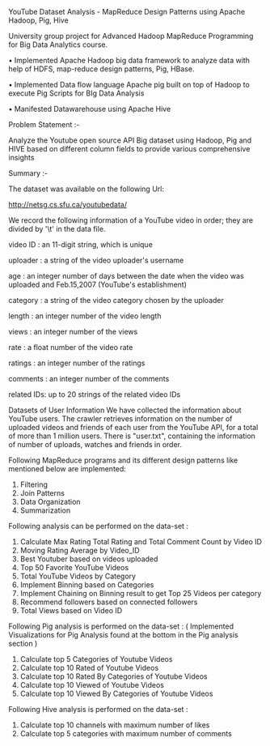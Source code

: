 YouTube Dataset Analysis - MapReduce Design Patterns using Apache Hadoop, Pig, Hive

University group project for Advanced Hadoop MapReduce Programming for Big Data Analytics course.

•	Implemented Apache Hadoop big data framework to analyze data with help of HDFS, map-reduce design patterns, Pig, HBase.

•	Implemented Data flow language Apache pig built on top of Hadoop to execute Pig Scripts for BIg Data Analysis

•	Manifested Datawarehouse using Apache Hive 

Problem Statement :-

Analyze the Youtube open source API Big dataset using Hadoop, Pig and HIVE based on different column 
fields to provide various comprehensive insights


Summary :-

The dataset was available on the following Url:

http://netsg.cs.sfu.ca/youtubedata/

We record the following information of a YouTube video in order; they are divided by '\t' in the data file.


video ID   : an 11-digit string, which is unique

uploader   : a string of the video uploader's username

age        : an integer number of days between the date when the video was uploaded and Feb.15,2007 (YouTube's establishment)

category   : a string of the video category chosen by the uploader

length     : an integer number of the video length

views      : an integer number of the views

rate       : a float number of the video rate

ratings    : an integer number of the ratings

comments   : an integer number of the comments

related IDs: up to 20 strings of the related video IDs




Datasets of User Information
We have collected the information about YouTube users. The crawler retrieves information on the
number of uploaded videos and friends of each user from the YouTube API, for a total of more than 1
million users. There is "user.txt", containing the information of number of uploads, watches and friends
in order.




Following MapReduce programs and its different design patterns like mentioned below are 
implemented:
1. Filtering
2. Join Patterns
3. Data Organization
4. Summarization




Following analysis can be performed on the data-set :
1. Calculate Max Rating Total Rating and Total Comment Count by Video ID
2. Moving Rating Average by Video_ID
3. Best Youtuber based on videos uploaded
4. Top 50 Favorite YouTube Videos
5. Total YouTube Videos by Category
6. Implement Binning based on Categories
7. Implement Chaining on Binning result to get Top 25 Videos per category
8. Recommend followers based on connected followers
9. Total Views based on Video ID


Following Pig analysis is performed on the data-set : ( Implemented Visualizations for Pig Analysis found at the bottom in the Pig analysis section )
1. Calculate top 5 Categories of Youtube Videos
2. Calculate top 10 Rated of Youtube Videos
3. Calculate top 10 Rated By Categories of Youtube Videos
4. Calculate top 10 Viewed of Youtube Videos
5. Calculate top 10 Viewed By Categories of Youtube Videos

Following Hive analysis is performed on the data-set :
1. Calculate top 10 channels with maximum number of likes
2. Calculate top 5 categories with maximum number of comments







